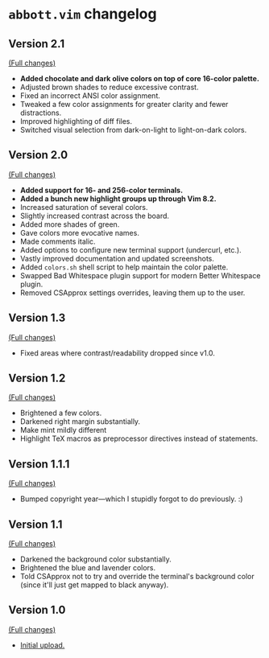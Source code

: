 # `abbott.vim` changelog

## Version 2.1

[(Full changes)](https://github.com/bcat/abbott.vim/compare/v2.0...v2.1)

* **Added chocolate and dark olive colors on top of core 16-color palette.**
* Adjusted brown shades to reduce excessive contrast.
* Fixed an incorrect ANSI color assignment.
* Tweaked a few color assignments for greater clarity and fewer distractions.
* Improved highlighting of diff files.
* Switched visual selection from dark-on-light to light-on-dark colors.

## Version 2.0

[(Full changes)](https://github.com/bcat/abbott.vim/compare/v1.3...v2.0)

* **Added support for 16- and 256-color terminals.**
* **Added a bunch new highlight groups up through Vim 8.2.**
* Increased saturation of several colors.
* Slightly increased contrast across the board.
* Added more shades of green.
* Gave colors more evocative names.
* Made comments italic.
* Added options to configure new terminal support (undercurl, etc.).
* Vastly improved documentation and updated screenshots.
* Added `colors.sh` shell script to help maintain the color palette.
* Swapped Bad Whitespace plugin support for modern Better Whitespace plugin.
* Removed CSApprox settings overrides, leaving them up to the user.

## Version 1.3

[(Full changes)](https://github.com/bcat/abbott.vim/compare/v1.2...v1.3)

* Fixed areas where contrast/readability dropped since v1.0.

## Version 1.2

[(Full changes)](https://github.com/bcat/abbott.vim/compare/v1.1.1...v1.2)

* Brightened a few colors.
* Darkened right margin substantially.
* Make mint mildly different
* Highlight TeX macros as preprocessor directives instead of statements.

## Version 1.1.1

[(Full changes)](https://github.com/bcat/abbott.vim/compare/v1.1...v1.1.1)

* Bumped copyright year—which I stupidly forgot to do previously. :)

## Version 1.1

[(Full changes)](https://github.com/bcat/abbott.vim/compare/v1.0...v1.1)

* Darkened the background color substantially.
* Brightened the blue and lavender colors.
* Told CSApprox not to try and override the terminal's background color (since
  it'll just get mapped to black anyway).

## Version 1.0

[(Full changes)](https://github.com/bcat/abbott.vim/compare/20b7361...v1.0)

* [Initial upload.](https://github.com/bcat/abbott.vim/commit/20b7361)
